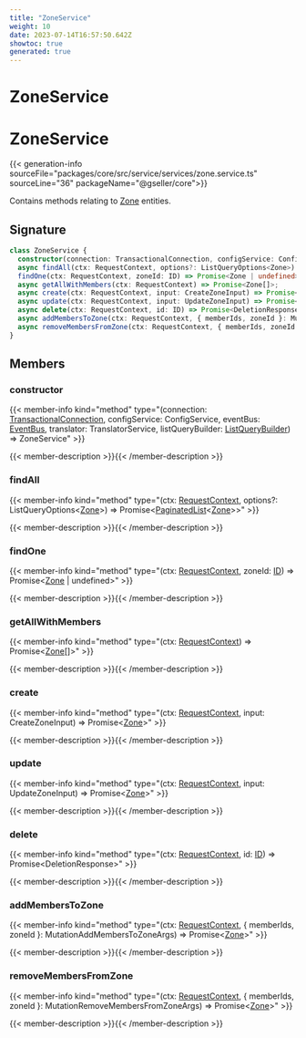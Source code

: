```yaml
---
title: "ZoneService"
weight: 10
date: 2023-07-14T16:57:50.642Z
showtoc: true
generated: true
---
```

<!-- This file was generated from the Vendure source. Do not modify. Instead, re-run the "docs:build" script -->

# ZoneService
<div class="symbol">


# ZoneService

{{< generation-info sourceFile="packages/core/src/service/services/zone.service.ts" sourceLine="36" packageName="@gseller/core">}}

Contains methods relating to <a href='/typescript-api/entities/zone#zone'>Zone</a> entities.

## Signature

```TypeScript
class ZoneService {
  constructor(connection: TransactionalConnection, configService: ConfigService, eventBus: EventBus, translator: TranslatorService, listQueryBuilder: ListQueryBuilder)
  async findAll(ctx: RequestContext, options?: ListQueryOptions<Zone>) => Promise<PaginatedList<Zone>>;
  findOne(ctx: RequestContext, zoneId: ID) => Promise<Zone | undefined>;
  async getAllWithMembers(ctx: RequestContext) => Promise<Zone[]>;
  async create(ctx: RequestContext, input: CreateZoneInput) => Promise<Zone>;
  async update(ctx: RequestContext, input: UpdateZoneInput) => Promise<Zone>;
  async delete(ctx: RequestContext, id: ID) => Promise<DeletionResponse>;
  async addMembersToZone(ctx: RequestContext, { memberIds, zoneId }: MutationAddMembersToZoneArgs) => Promise<Zone>;
  async removeMembersFromZone(ctx: RequestContext, { memberIds, zoneId }: MutationRemoveMembersFromZoneArgs) => Promise<Zone>;
}
```
## Members

### constructor

{{< member-info kind="method" type="(connection: <a href='/typescript-api/data-access/transactional-connection#transactionalconnection'>TransactionalConnection</a>, configService: ConfigService, eventBus: <a href='/typescript-api/events/event-bus#eventbus'>EventBus</a>, translator: TranslatorService, listQueryBuilder: <a href='/typescript-api/data-access/list-query-builder#listquerybuilder'>ListQueryBuilder</a>) => ZoneService"  >}}

{{< member-description >}}{{< /member-description >}}

### findAll

{{< member-info kind="method" type="(ctx: <a href='/typescript-api/request/request-context#requestcontext'>RequestContext</a>, options?: ListQueryOptions&#60;<a href='/typescript-api/entities/zone#zone'>Zone</a>&#62;) => Promise&#60;<a href='/typescript-api/common/paginated-list#paginatedlist'>PaginatedList</a>&#60;<a href='/typescript-api/entities/zone#zone'>Zone</a>&#62;&#62;"  >}}

{{< member-description >}}{{< /member-description >}}

### findOne

{{< member-info kind="method" type="(ctx: <a href='/typescript-api/request/request-context#requestcontext'>RequestContext</a>, zoneId: <a href='/typescript-api/common/id#id'>ID</a>) => Promise&#60;<a href='/typescript-api/entities/zone#zone'>Zone</a> | undefined&#62;"  >}}

{{< member-description >}}{{< /member-description >}}

### getAllWithMembers

{{< member-info kind="method" type="(ctx: <a href='/typescript-api/request/request-context#requestcontext'>RequestContext</a>) => Promise&#60;<a href='/typescript-api/entities/zone#zone'>Zone</a>[]&#62;"  >}}

{{< member-description >}}{{< /member-description >}}

### create

{{< member-info kind="method" type="(ctx: <a href='/typescript-api/request/request-context#requestcontext'>RequestContext</a>, input: CreateZoneInput) => Promise&#60;<a href='/typescript-api/entities/zone#zone'>Zone</a>&#62;"  >}}

{{< member-description >}}{{< /member-description >}}

### update

{{< member-info kind="method" type="(ctx: <a href='/typescript-api/request/request-context#requestcontext'>RequestContext</a>, input: UpdateZoneInput) => Promise&#60;<a href='/typescript-api/entities/zone#zone'>Zone</a>&#62;"  >}}

{{< member-description >}}{{< /member-description >}}

### delete

{{< member-info kind="method" type="(ctx: <a href='/typescript-api/request/request-context#requestcontext'>RequestContext</a>, id: <a href='/typescript-api/common/id#id'>ID</a>) => Promise&#60;DeletionResponse&#62;"  >}}

{{< member-description >}}{{< /member-description >}}

### addMembersToZone

{{< member-info kind="method" type="(ctx: <a href='/typescript-api/request/request-context#requestcontext'>RequestContext</a>, { memberIds, zoneId }: MutationAddMembersToZoneArgs) => Promise&#60;<a href='/typescript-api/entities/zone#zone'>Zone</a>&#62;"  >}}

{{< member-description >}}{{< /member-description >}}

### removeMembersFromZone

{{< member-info kind="method" type="(ctx: <a href='/typescript-api/request/request-context#requestcontext'>RequestContext</a>, { memberIds, zoneId }: MutationRemoveMembersFromZoneArgs) => Promise&#60;<a href='/typescript-api/entities/zone#zone'>Zone</a>&#62;"  >}}

{{< member-description >}}{{< /member-description >}}


</div>
